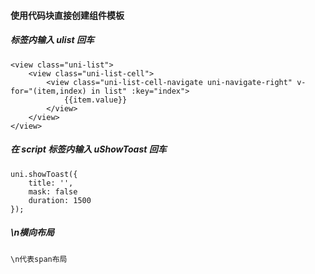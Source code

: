 #### 使用代码块直接创建组件模板
#####  标签内输入 ulist 回车

```
<view class="uni-list">
    <view class="uni-list-cell">
        <view class="uni-list-cell-navigate uni-navigate-right" v-for="(item,index) in list" :key="index">
            {{item.value}}
        </view>
    </view>
</view>
```
##### 在 script 标签内输入 uShowToast 回车

```
uni.showToast({
    title: '',
    mask: false
    duration: 1500
});
```
##### <text>\n横向布局</text>

```
\n代表span布局
```
